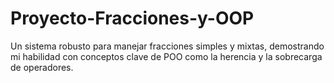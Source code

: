 # Proyecto-Fracciones-y-OOP
Un sistema robusto para manejar fracciones simples y mixtas, demostrando mi habilidad con conceptos clave de POO como la herencia y la sobrecarga de operadores.
